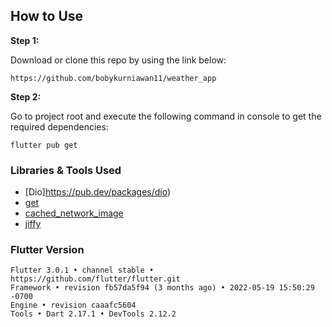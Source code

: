 
## How to Use 

**Step 1:**

Download or clone this repo by using the link below:

```
https://github.com/bobykurniawan11/weather_app
```

**Step 2:**

Go to project root and execute the following command in console to get the required dependencies: 

```
flutter pub get 
```


### Libraries & Tools Used
* [Dio]https://pub.dev/packages/dio)
* [get](https://pub.dev/packages/get)
* [cached_network_image](https://pub.dev/packages/cached_network_image)
* [jiffy](https://pub.dev/packages/jiffy)


### Flutter Version
```
Flutter 3.0.1 • channel stable • https://github.com/flutter/flutter.git
Framework • revision fb57da5f94 (3 months ago) • 2022-05-19 15:50:29 -0700
Engine • revision caaafc5604
Tools • Dart 2.17.1 • DevTools 2.12.2
```